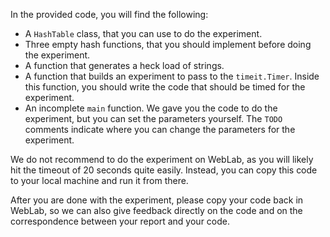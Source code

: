 In the provided code, you will find the following:

- A `HashTable` class, that you can use to do the experiment.
- Three empty hash functions, that you should implement before doing the experiment.
- A function that generates a heck load of strings.
- A function that builds an experiment to pass to the `timeit.Timer`.
  Inside this function, you should write the code that should be timed for the experiment.
- An incomplete `main` function.
  We gave you the code to do the experiment, but you can set the parameters yourself.
  The `TODO` comments indicate where you can change the parameters for the experiment.

We do not recommend to do the experiment on WebLab, as you will likely hit the timeout of 20 seconds quite easily.
Instead, you can copy this code to your local machine and run it from there.

After you are done with the experiment, please copy your code back in WebLab, so we can also give feedback directly on the code and on the correspondence between your report and your code.
